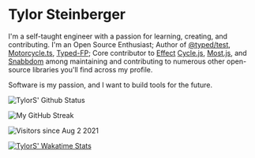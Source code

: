 # Tylor Steinberger

I'm a self-taught engineer with a passion for learning, creating, and contributing. I'm an Open Source Enthusiast; Author of [@typed/test](https://github.com/Tylors/typed-test), [Motorcycle.ts](https://github.com/motorcycle.ts), [Typed-FP](https://github.com/TylorS/typed-fp); Core contributor to [Effect](https://githu.com/effect-ts/effect) [Cycle.js](https://github.com/cyclejs/cyclejs), [Most.js](https://github.com/mostjs/core), and [Snabbdom](https://github.com/snabbdom/snabbdom) among maintaining and contributing to numerous other open-source libraries you'll find across my profile. 

Software is my passion, and I want to build tools for the future. 

![TylorS' Github Status](https://github-readme-stats.vercel.app/api?username=TylorS&count_private=true)

![My GitHub Streak](http://github-readme-streak-stats.herokuapp.com?user=TylorS)

![Visitors since Aug 2 2021](http://estruyf-github.azurewebsites.net/api/VisitorHit?user=TylorS&repo=TylorS&countColor=%237B1E7A)

[![TylorS' Wakatime Stats](https://github-readme-stats.vercel.app/api/wakatime?username=willianrod)](https://github.com/tylors/github-readme-stats)